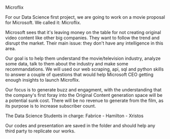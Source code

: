 


Microflix

For our Data Science first project, we are going to work on a movie proposal for Microsoft. We called it: Microflix.

Microsoft sees that it's leaving money on the table for not creating original video content like other big companies. They want to follow the trend and disrupt the market. Their main issue: they don't have any intelligence in this area.

Our goal is to help them understand the movie/television industry, analyze some data, talk to them about the industry and make some recommandations. We will used our web scraping, api, sql and python skills to answer a couple of questions that would help Microsoft CEO getting enough insights to launch Microflix.

Our focus is to generate buzz and engagment, with the understanding that the company's first foray into the Original Content generation space will be a potential sunk cost.  There will be no revenue to generate from the film, as its purpose is to increase subscriber count.  

The Data Science Students in charge: Fabrice - Hamilton - Xristos

Our codes and presentation are saved in the folder and should help any third party to replicate our works.
